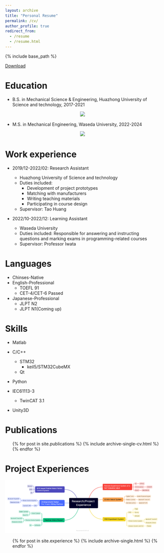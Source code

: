 ```yaml
---
layout: archive
title: "Personal Resume"
permalink: /cv/
author_profile: true
redirect_from:
  - /resume
  - /resume.html
---
```


{% include base_path %}

[Download](/files/SMH_RESUME.pdf)

Education
======
* B.S. in Mechanical Science & Engineering, Huazhong University of Science and technology, 2017-2021

<center>
<img src='https://gimg3.baidu.com/search/src=https%3A%2F%2Fimgsrc.baidu.com%2Fforum%2Fpic%2Fitem%2Ff9dcd100baa1cd11bbdcbc6fb812c8fcc3ce2d13.jpg&refer=http%3A%2F%2Fwww.baidu.com&app=2021&size=w240&n=0&g=0n&q=75&fmt=auto?sec=1666112400&t=76e5e57dafe0c88d7ee68da24f169624'>

</center>

* M.S. in Mechanical Engineering, Waseda University, 2022-2024
  
  
<center>
<img src='https://www.waseda.jp/top/assets/themes/waseda-template-engine-main/img/logo-header-off.png'>

</center>


Work experience
======
* 2019/12-2022/02: Research Assistant
  * Huazhong University of Science and technology
  * Duties included: 
    * Development of project prototypes
    * Matching with manufacturers
    * Writing teaching materials
    * Participating in course design
  * Supervisor: Tao Huang

* 2022/10-2022/12: Learning Assistant
  * Waseda University
  * Duties included: Responsible for answering and instructing questions and marking exams in programming-related courses
  * Supervisor: Professor Iwata
  

Languages
======
* Chinses-Native
* English-Professional
  * TOEFL 91
  * CET-4/CET-6 Passed
* Japanese-Professional
  * JLPT N2
  * JLPT N1(Coming up)
  
Skills
======
* Matlab
* C/C++
  * STM32
    * keil5/STM32CubeMX
  * Qt

* Python
* IEC61113-3
    * TwinCAT 3.1
* Unity3D
   

Publications
======
  <ul>{% for post in site.publications %}
    {% include archive-single-cv.html %}
  {% endfor %}</ul>
  
Project Experiences
======
![alt ProjectExperience](/images/Project%20Experience.png)

  <ul>
  {% for post in site.experience %}
  {% include archive-single.html %}
{% endfor %}
  </ul>
  
